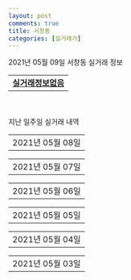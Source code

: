 ```yaml
---
layout: post
comments: true
title: 서창동
categories: [실거래가]
---
```


2021년 05월 09일 서창동 실거래 정보

<table>
  <tr>
    <td colspan="4" style="font-weight: bold;"><a href="https://search.naver.com/search.naver?query=실거래정보없음">실거래정보없음</a></td>
  </tr>
    
</table>
    
<div style="margin-top: 50px; margin-bottom: 13px">지난 일주일 실거래 내역</div>

  <table style="width: 100%; margin-bottom: 1px">
      <tr class="header">
        <td>2021년 05월 08일</td>
      </tr>
      <tr class="child" style="display: none">
        <td>
            
        <table>
          <tr>
            <td colspan="4" style="font-weight: bold;"><a href="https://search.naver.com/search.naver?query=태평1차">태평1차</a></td>
          </tr>

          <tr>
            <td>매매</td>
            <td>2층</td>
            <td>59.885㎡</td>
            <td>계약일 2021-04-19</td>
          </tr>
          <tr>
            <td colspan="4">18,500<br>기존최고가 18,500</td>
          </tr>
    
        </table>
        <table style="margin-top: 5px">
          <tr>
            <td colspan="4" style="font-weight: bold;"><a href="https://search.naver.com/search.naver?query=인천서창엘에이치1단지">인천서창엘에이치1단지</a></td>
          </tr>
    
          <tr>
            <td>월세</td>
            <td>1층</td>
            <td>46.44㎡</td>
            <td>계약일 2021-05-07</td>
          </tr>
          <tr>
            <td colspan="4">9 (5,670)</td>
          </tr>
    
          <tr>
            <td>월세</td>
            <td>10층</td>
            <td>29.63㎡</td>
            <td>계약일 2021-05-07</td>
          </tr>
          <tr>
            <td colspan="4">7 (2,112)</td>
          </tr>
    
        </table>
    
        </td>
      </tr>
  </table>
    
  <table style="width: 100%; margin-bottom: 1px">
      <tr class="header">
        <td>2021년 05월 07일</td>
      </tr>
      <tr class="child" style="display: none">
        <td>
            
        <table>
          <tr>
            <td colspan="4" style="font-weight: bold;"><a href="https://search.naver.com/search.naver?query=인천서창엘에이치6단지">인천서창엘에이치6단지</a></td>
          </tr>

          <tr>
            <td>매매</td>
            <td>8층</td>
            <td>74.92㎡</td>
            <td>계약일 2021-04-24</td>
          </tr>
          <tr>
            <td colspan="4">46,250<br>기존최고가 46,250</td>
          </tr>
    
        </table>
        <table style="margin-top: 5px">
          <tr>
            <td colspan="4" style="font-weight: bold;"><a href="https://search.naver.com/search.naver?query=태평2차">태평2차</a></td>
          </tr>
    
          <tr>
            <td>매매</td>
            <td>7층</td>
            <td>59.96㎡</td>
            <td>계약일 2021-04-14</td>
          </tr>
          <tr>
            <td colspan="4">21,700<br>기존최고가 21,700</td>
          </tr>
    
        </table>
        <table style="margin-top: 5px">
          <tr>
            <td colspan="4" style="font-weight: bold;"><a href="https://search.naver.com/search.naver?query=현대모닝사이드">현대모닝사이드</a></td>
          </tr>
    
          <tr>
            <td>매매</td>
            <td>1층</td>
            <td>84.9767㎡</td>
            <td>계약일 2021-04-12</td>
          </tr>
          <tr>
            <td colspan="4">30,700<br>기존최고가 30,700</td>
          </tr>
    
        </table>
        <table style="margin-top: 5px">
          <tr>
            <td colspan="4" style="font-weight: bold;"><a href="https://search.naver.com/search.naver?query=인천서창엘에이치12단지">인천서창엘에이치12단지</a></td>
          </tr>
    
          <tr>
            <td>월세</td>
            <td>8층</td>
            <td>46.75㎡</td>
            <td>계약일 2021-05-03</td>
          </tr>
          <tr>
            <td colspan="4">13 (4,785)</td>
          </tr>
    
        </table>
        <table style="margin-top: 5px">
          <tr>
            <td colspan="4" style="font-weight: bold;"><a href="https://search.naver.com/search.naver?query=인천서창엘에이치1단지">인천서창엘에이치1단지</a></td>
          </tr>
    
          <tr>
            <td>월세</td>
            <td>2층</td>
            <td>36.77㎡</td>
            <td>계약일 2021-05-06</td>
          </tr>
          <tr>
            <td colspan="4">9 (2,840)</td>
          </tr>
    
          <tr>
            <td>월세</td>
            <td>17층</td>
            <td>36.87㎡</td>
            <td>계약일 2021-05-06</td>
          </tr>
          <tr>
            <td colspan="4">7 (3,640)</td>
          </tr>
    
          <tr>
            <td>월세</td>
            <td>14층</td>
            <td>36.77㎡</td>
            <td>계약일 2021-05-06</td>
          </tr>
          <tr>
            <td colspan="4">13 (2,500)</td>
          </tr>
    
          <tr>
            <td>월세</td>
            <td>20층</td>
            <td>29.63㎡</td>
            <td>계약일 2021-05-06</td>
          </tr>
          <tr>
            <td colspan="4">13 (1,312)</td>
          </tr>
    
        </table>
    
        </td>
      </tr>
  </table>
    
  <table style="width: 100%; margin-bottom: 1px">
      <tr class="header">
        <td>2021년 05월 06일</td>
      </tr>
      <tr class="child" style="display: none">
        <td>
            
        <table>
          <tr>
            <td colspan="4" style="font-weight: bold;"><a href="https://search.naver.com/search.naver?query=더포레스트">더포레스트</a></td>
          </tr>

          <tr>
            <td>월세</td>
            <td>3층</td>
            <td>59.93㎡</td>
            <td>계약일 2021-04-28</td>
          </tr>
          <tr>
            <td colspan="4">20 (11,372)</td>
          </tr>
    
        </table>
        <table style="margin-top: 5px">
          <tr>
            <td colspan="4" style="font-weight: bold;"><a href="https://search.naver.com/search.naver?query=서창센트럴푸르지오">서창센트럴푸르지오</a></td>
          </tr>
    
          <tr>
            <td>전세</td>
            <td>8층</td>
            <td>84.98㎡</td>
            <td>계약일 2021-04-02</td>
          </tr>
          <tr>
            <td colspan="4">20,000</td>
          </tr>
    
        </table>
        <table style="margin-top: 5px">
          <tr>
            <td colspan="4" style="font-weight: bold;"><a href="https://search.naver.com/search.naver?query=서해그랑블">서해그랑블</a></td>
          </tr>
    
          <tr>
            <td>전세</td>
            <td>12층</td>
            <td>84.7493㎡</td>
            <td>계약일 2021-03-29</td>
          </tr>
          <tr>
            <td colspan="4">33,000</td>
          </tr>
    
        </table>
        <table style="margin-top: 5px">
          <tr>
            <td colspan="4" style="font-weight: bold;"><a href="https://search.naver.com/search.naver?query=인천서창엘에이치12단지">인천서창엘에이치12단지</a></td>
          </tr>
    
          <tr>
            <td>월세</td>
            <td>6층</td>
            <td>29.97㎡</td>
            <td>계약일 2021-05-05</td>
          </tr>
          <tr>
            <td colspan="4">7 (2,571)</td>
          </tr>
    
        </table>
        <table style="margin-top: 5px">
          <tr>
            <td colspan="4" style="font-weight: bold;"><a href="https://search.naver.com/search.naver?query=인천서창엘에이치1단지">인천서창엘에이치1단지</a></td>
          </tr>
    
          <tr>
            <td>월세</td>
            <td>17층</td>
            <td>36.87㎡</td>
            <td>계약일 2021-05-04</td>
          </tr>
          <tr>
            <td colspan="4">9 (2,840)</td>
          </tr>
    
          <tr>
            <td>월세</td>
            <td>17층</td>
            <td>36.87㎡</td>
            <td>계약일 2021-05-04</td>
          </tr>
          <tr>
            <td colspan="4">9 (2,840)</td>
          </tr>
    
          <tr>
            <td>월세</td>
            <td>1층</td>
            <td>36.77㎡</td>
            <td>계약일 2021-05-04</td>
          </tr>
          <tr>
            <td colspan="4">7 (3,640)</td>
          </tr>
    
          <tr>
            <td>월세</td>
            <td>2층</td>
            <td>36.77㎡</td>
            <td>계약일 2021-05-05</td>
          </tr>
          <tr>
            <td colspan="4">7 (3,640)</td>
          </tr>
    
          <tr>
            <td>월세</td>
            <td>11층</td>
            <td>46.44㎡</td>
            <td>계약일 2021-05-04</td>
          </tr>
          <tr>
            <td colspan="4">21 (3,170)</td>
          </tr>
    
        </table>
    
        </td>
      </tr>
  </table>
    
  <table style="width: 100%; margin-bottom: 1px">
      <tr class="header">
        <td>2021년 05월 05일</td>
      </tr>
      <tr class="child" style="display: none">
        <td>
            
        <table>
          <tr>
            <td colspan="4" style="font-weight: bold;"><a href="https://search.naver.com/search.naver?query=태평1차">태평1차</a></td>
          </tr>

          <tr>
            <td>매매</td>
            <td>5층</td>
            <td>59.885㎡</td>
            <td>계약일 2021-04-30</td>
          </tr>
          <tr>
            <td colspan="4">19,200<br>기존최고가 19,200</td>
          </tr>
    
        </table>
    
        </td>
      </tr>
  </table>
    
  <table style="width: 100%; margin-bottom: 1px">
      <tr class="header">
        <td>2021년 05월 04일</td>
      </tr>
      <tr class="child" style="display: none">
        <td>
            
        <table>
          <tr>
            <td colspan="4" style="font-weight: bold;"><a href="https://search.naver.com/search.naver?query=서창베라체아파트(11단지)">서창베라체아파트(11단지)</a></td>
          </tr>

          <tr>
            <td>매매</td>
            <td>4층</td>
            <td>59.49㎡</td>
            <td>계약일 2021-04-16</td>
          </tr>
          <tr>
            <td colspan="4">38,800<br>기존최고가 38,800</td>
          </tr>
    
        </table>
        <table style="margin-top: 5px">
          <tr>
            <td colspan="4" style="font-weight: bold;"><a href="https://search.naver.com/search.naver?query=인천서창엘에이치12단지">인천서창엘에이치12단지</a></td>
          </tr>
    
          <tr>
            <td>월세</td>
            <td>12층</td>
            <td>36.97㎡</td>
            <td>계약일 2021-05-03</td>
          </tr>
          <tr>
            <td colspan="4">17 (1,714)</td>
          </tr>
    
        </table>
        <table style="margin-top: 5px">
          <tr>
            <td colspan="4" style="font-weight: bold;"><a href="https://search.naver.com/search.naver?query=인천서창엘에이치15단지">인천서창엘에이치15단지</a></td>
          </tr>
    
          <tr>
            <td>월세</td>
            <td>16층</td>
            <td>21.98㎡</td>
            <td>계약일 2021-05-03</td>
          </tr>
          <tr>
            <td colspan="4">6 (2,788)</td>
          </tr>
    
          <tr>
            <td>월세</td>
            <td>19층</td>
            <td>21.98㎡</td>
            <td>계약일 2021-05-03</td>
          </tr>
          <tr>
            <td colspan="4">6 (2,788)</td>
          </tr>
    
        </table>
        <table style="margin-top: 5px">
          <tr>
            <td colspan="4" style="font-weight: bold;"><a href="https://search.naver.com/search.naver?query=인천서창엘에이치1단지">인천서창엘에이치1단지</a></td>
          </tr>
    
          <tr>
            <td>월세</td>
            <td>2층</td>
            <td>46.44㎡</td>
            <td>계약일 2021-05-03</td>
          </tr>
          <tr>
            <td colspan="4">9 (5,670)</td>
          </tr>
    
          <tr>
            <td>월세</td>
            <td>14층</td>
            <td>46.44㎡</td>
            <td>계약일 2021-05-03</td>
          </tr>
          <tr>
            <td colspan="4">30 (4,438)</td>
          </tr>
    
          <tr>
            <td>월세</td>
            <td>20층</td>
            <td>36.77㎡</td>
            <td>계약일 2021-05-03</td>
          </tr>
          <tr>
            <td colspan="4">17 (1,640)</td>
          </tr>
    
          <tr>
            <td>월세</td>
            <td>14층</td>
            <td>29.63㎡</td>
            <td>계약일 2021-05-03</td>
          </tr>
          <tr>
            <td colspan="4">14 (512)</td>
          </tr>
    
          <tr>
            <td>월세</td>
            <td>9층</td>
            <td>29.63㎡</td>
            <td>계약일 2021-05-03</td>
          </tr>
          <tr>
            <td colspan="4">13 (1,312)</td>
          </tr>
    
          <tr>
            <td>월세</td>
            <td>11층</td>
            <td>46.44㎡</td>
            <td>계약일 2021-05-03</td>
          </tr>
          <tr>
            <td colspan="4">13 (4,370)</td>
          </tr>
    
          <tr>
            <td>월세</td>
            <td>1층</td>
            <td>29.63㎡</td>
            <td>계약일 2021-05-03</td>
          </tr>
          <tr>
            <td colspan="4">13 (1,312)</td>
          </tr>
    
        </table>
        <table style="margin-top: 5px">
          <tr>
            <td colspan="4" style="font-weight: bold;"><a href="https://search.naver.com/search.naver?query=청광플러스원아파트">청광플러스원아파트</a></td>
          </tr>
    
          <tr>
            <td>전세</td>
            <td>4층</td>
            <td>84.9811㎡</td>
            <td>계약일 2021-03-11</td>
          </tr>
          <tr>
            <td colspan="4">38,000</td>
          </tr>
    
        </table>
    
        </td>
      </tr>
  </table>
    
  <table style="width: 100%; margin-bottom: 1px">
      <tr class="header">
        <td>2021년 05월 03일</td>
      </tr>
      <tr class="child" style="display: none">
        <td>
            
        <table>
          <tr>
            <td colspan="4" style="font-weight: bold;"><a href="https://search.naver.com/search.naver?query=인천서창엘에이치15단지">인천서창엘에이치15단지</a></td>
          </tr>

          <tr>
            <td>월세</td>
            <td>14층</td>
            <td>21.98㎡</td>
            <td>계약일 2021-04-30</td>
          </tr>
          <tr>
            <td colspan="4">6 (2,572)</td>
          </tr>
    
        </table>
    
        </td>
      </tr>
  </table>
    

